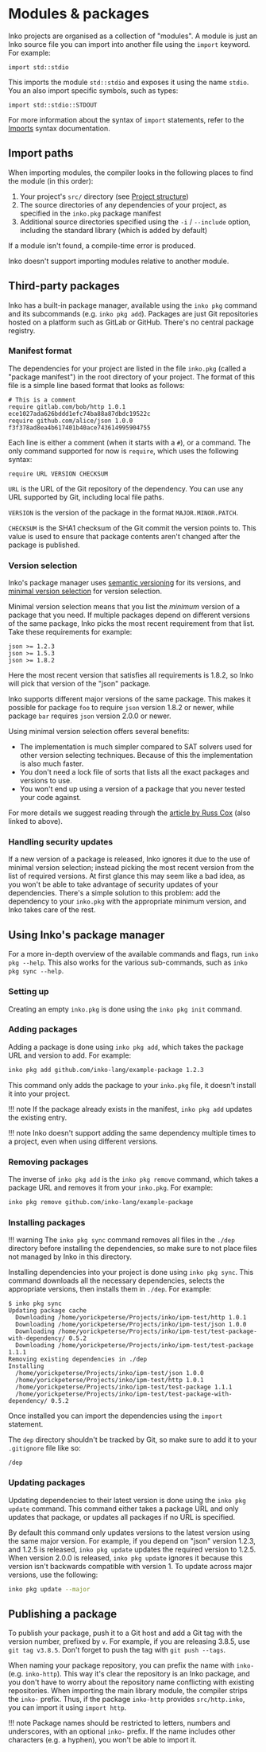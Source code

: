 # Modules & packages

Inko projects are organised as a collection of "modules". A module is just an
Inko source file you can import into another file using the `import` keyword.
For example:

```inko
import std::stdio
```

This imports the module `std::stdio` and exposes it using the name `stdio`. You
an also import specific symbols, such as types:

```inko
import std::stdio::STDOUT
```

For more information about the syntax of `import` statements, refer to the
[Imports](../guides/syntax.md#imports) syntax documentation.

## Import paths

When importing modules, the compiler looks in the following places to find the
module (in this order):

1. Your project's `src/` directory (see
   [Project structure](../guides/structure.md))
1. The source directories of any dependencies of your project, as specified in
   the `inko.pkg` package manifest
1. Additional source directories specified using the `-i` / `--include` option,
   including the standard library (which is added by default)

If a module isn't found, a compile-time error is produced.

Inko doesn't support importing modules relative to another module.

## Third-party packages

Inko has a built-in package manager, available using the `inko pkg` command and
its subcommands (e.g. `inko pkg add`). Packages are just Git repositories hosted
on a platform such as GitLab or GitHub. There's no central package registry.

### Manifest format

The dependencies for your project are listed in the file `inko.pkg` (called a
"package manifest") in the root directory of your project. The format of this
file is a simple line based format that looks as follows:

```
# This is a comment
require gitlab.com/bob/http 1.0.1 ece1027ada626bddd1efc74ba88a87dbdc19522c
require github.com/alice/json 1.0.0 f3f378ad8ea4b617401b40ace743614995904755
```

Each line is either a comment (when it starts with a `#`), or a command. The
only command supported for now is `require`, which uses the following syntax:

```
require URL VERSION CHECKSUM
```

`URL` is the URL of the Git repository of the dependency. You can use any URL
supported by Git, including local file paths.

`VERSION` is the version of the package in the format `MAJOR.MINOR.PATCH`.

`CHECKSUM` is the SHA1 checksum of the Git commit the version points to. This
value is used to ensure that package contents aren't changed after the package
is published.

### Version selection

Inko's package manager uses [semantic versioning](https://semver.org/) for its
versions, and [minimal version selection](https://research.swtch.com/vgo-mvs)
for version selection.

Minimal version selection means that you list the _minimum_ version of a package
that you need. If multiple packages depend on different versions of the same
package, Inko picks the most recent requirement from that list. Take these
requirements for example:

```
json >= 1.2.3
json >= 1.5.3
json >= 1.8.2
```

Here the most recent version that satisfies all requirements is 1.8.2, so Inko
will pick that version of the "json" package.

Inko supports different major versions of the same package. This makes it
possible for package `foo` to require `json` version 1.8.2 or newer, while
package `bar` requires `json` version 2.0.0 or newer.

Using minimal version selection offers several benefits:

- The implementation is much simpler compared to SAT solvers used for other
  version selecting techniques. Because of this the implementation is also much
  faster.
- You don't need a lock file of sorts that lists all the exact packages and
  versions to use.
- You won't end up using a version of a package that you never tested your code
  against.

For more details we suggest reading through the [article by Russ
Cox](https://research.swtch.com/vgo-mvs) (also linked to above).

### Handling security updates

If a new version of a package is released, Inko ignores it due to the use of
minimal version selection; instead picking the most recent version from the list
of required versions. At first glance this may seem like a bad idea, as you
won't be able to take advantage of security updates of your dependencies.
There's a simple solution to this problem: add the dependency to your `inko.pkg`
with the appropriate minimum version, and Inko takes care of the rest.

## Using Inko's package manager

For a more in-depth overview of the available commands and flags, run `inko pkg
--help`. This also works for the various sub-commands, such as `inko pkg sync
--help`.

### Setting up

Creating an empty `inko.pkg` is done using the `inko pkg init` command.

### Adding packages

Adding a package is done using `inko pkg add`, which takes the package URL and
version to add. For example:

```bash
inko pkg add github.com/inko-lang/example-package 1.2.3
```

This command only adds the package to your `inko.pkg` file, it doesn't install
it into your project.

!!! note
    If the package already exists in the manifest, `inko pkg add` updates the
    existing entry.

!!! note
    Inko doesn't support adding the same dependency multiple times to a project,
    even when using different versions.

### Removing packages

The inverse of `inko pkg add` is the `inko pkg remove` command, which takes a
package URL and removes it from your `inko.pkg`. For example:

```bash
inko pkg remove github.com/inko-lang/example-package
```

### Installing packages

!!! warning
    The `inko pkg sync` command removes all files in the `./dep` directory
    before installing the dependencies, so make sure to not place files not
    managed by Inko in this directory.

Installing dependencies into your project is done using `inko pkg sync`. This
command downloads all the necessary dependencies, selects the appropriate
versions, then installs them in `./dep`. For example:

```
$ inko pkg sync
Updating package cache
  Downloading /home/yorickpeterse/Projects/inko/ipm-test/http 1.0.1
  Downloading /home/yorickpeterse/Projects/inko/ipm-test/json 1.0.0
  Downloading /home/yorickpeterse/Projects/inko/ipm-test/test-package-with-dependency/ 0.5.2
  Downloading /home/yorickpeterse/Projects/inko/ipm-test/test-package 1.1.1
Removing existing dependencies in ./dep
Installing
  /home/yorickpeterse/Projects/inko/ipm-test/json 1.0.0
  /home/yorickpeterse/Projects/inko/ipm-test/http 1.0.1
  /home/yorickpeterse/Projects/inko/ipm-test/test-package 1.1.1
  /home/yorickpeterse/Projects/inko/ipm-test/test-package-with-dependency/ 0.5.2
```

Once installed you can import the dependencies using the `import` statement.

The `dep` directory shouldn't be tracked by Git, so make sure to add it to your
`.gitignore` file like so:

```
/dep
```

### Updating packages

Updating dependencies to their latest version is done using the `inko pkg
update` command. This command either takes a package URL and only updates that
package, or updates all packages if no URL is specified.

By default this command only updates versions to the latest version using the
same major version. For example, if you depend on "json" version 1.2.3, and
1.2.5 is released, `inko pkg update` updates the required version to 1.2.5. When
version 2.0.0 is released, `inko pkg update` ignores it because this version
isn't backwards compatible with version 1. To update across major versions, use
the following:

```bash
inko pkg update --major
```

## Publishing a package

To publish your package, push it to a Git host and add a Git tag with the
version number, prefixed by `v`. For example, if you are releasing 3.8.5, use
`git tag v3.8.5`. Don't forget to push the tag with `git push --tags`.

When naming your package repository, you can prefix the name with `inko-` (e.g.
`inko-http`). This way it's clear the repository is an Inko package, and you
don't have to worry about the repository name conflicting with existing
repositories. When importing the main library module, the compiler strips the
`inko-` prefix. Thus, if the package `inko-http` provides `src/http.inko`, you
can import it using `import http`.

!!! note
    Package names should be restricted to letters, numbers and underscores, with
    an optional `inko-` prefix. If the name includes other characters (e.g. a
    hyphen), you won't be able to import it.

